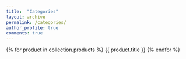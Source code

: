 ```yaml
---
title:  "Categories"
layout: archive
permalink: /categories/
author_profile: true
comments: true
---
```


{% for product in collection.products %}
  {{ product.title }}
{% endfor %}

